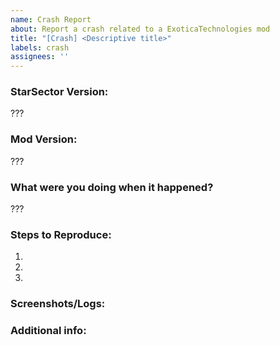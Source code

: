 ```yaml
---
name: Crash Report
about: Report a crash related to a ExoticaTechnologies mod
title: "[Crash] <Descriptive title>"
labels: crash
assignees: ''
---
```


### StarSector Version:
<!-- Please provide the version of your game -->

???

### Mod Version:
<!-- Please provide the version of the mod. -->

???

### What were you doing when it happened?
<!-- Describe the actions you were performing when the crash occurred. -->

???

### Steps to Reproduce:
<!-- Please list the steps to reproduce the issue. -->

1. 
2. 
3. 

### Screenshots/Logs:
<!-- If applicable, add screenshots to help explain your problem. You can also paste any relevant logs here. -->



### Additional info:
<!-- Any additional information you'd like to add to further clarify/explain the issue -->
